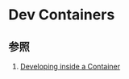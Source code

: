 # Dev Containers

## 参照

1. [Developing inside a Container](https://code.visualstudio.com/docs/devcontainers/containers)
